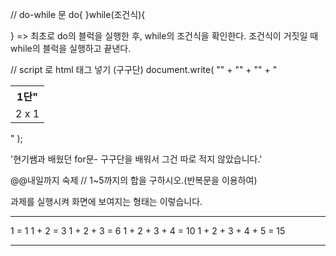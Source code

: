// do-while 문
do{
}while(조건식){

}
=> 최초로 do의 블럭을 실행한 후, while의 조건식을 확인한다.
조건식이 거짓일 때 while의 블럭을 실행하고 끝낸다.

// script 로 html 태그 넣기 (구구단)
document.write(
"<table>" +
"<tr><th>1단"</th></tr>" +
"<tr><td>2 x 1</td></tr>" +
"</table>"
);

'현기쌤과 배웠던 for문- 구구단을 배워서 그건 따로 적지 않았습니다.'

@@내일까지 숙제
// 1~5까지의 합을 구하시오.(반복문을 이용하여)

과제를 실행시켜 화면에 보여지는 형태는 이렇습니다.

---

1 = 1
1 + 2 = 3
1 + 2 + 3 = 6
1 + 2 + 3 + 4 = 10
1 + 2 + 3 + 4 + 5 = 15

---

